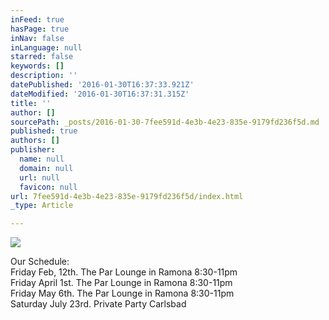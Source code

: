 ```yaml
---
inFeed: true
hasPage: true
inNav: false
inLanguage: null
starred: false
keywords: []
description: ''
datePublished: '2016-01-30T16:37:33.921Z'
dateModified: '2016-01-30T16:37:31.315Z'
title: ''
author: []
sourcePath: _posts/2016-01-30-7fee591d-4e3b-4e23-835e-9179fd236f5d.md
published: true
authors: []
publisher:
  name: null
  domain: null
  url: null
  favicon: null
url: 7fee591d-4e3b-4e23-835e-9179fd236f5d/index.html
_type: Article

---
```

![](https://the-grid-user-content.s3-us-west-2.amazonaws.com/4bf9cf08-16ac-42bf-a8a3-6a35110a1648.jpg)

Our Schedule:  
Friday Feb, 12th.    The Par Lounge in Ramona  8:30-11pm  
Friday April 1st.       The Par Lounge in Ramona  8:30-11pm  
Friday May 6th.        The Par Lounge in Ramona  8:30-11pm  
Saturday  July 23rd.    Private Party  Carlsbad